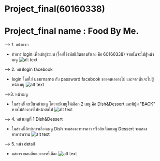 # Project_final(60160338)
# Project_final name : Food By Me.

--> 1. หน้าแรก
- ทำการ login เพื่อเข้าสู่ระบบ (โดยใช้รหัสนิสิตของตัวเอง คือ 60160338) จากนั้นจะไปสู้หน้าเมนู
![alt text](https://user-images.githubusercontent.com/54229300/77187509-2d77f200-6b07-11ea-9855-e531a797d0bb.png)

--> 2. หน้าlogin facebook
- login โดยใส่ username กับ password facebook ของตนเองลงไป และจากนั้นจะไปสู้หน้าเมนู
![alt text](https://user-images.githubusercontent.com/54229300/77187562-42ed1c00-6b07-11ea-9e5e-c5130ea39ef9.png)

-->3. หน้าเมนู
- ในส่วนนี้จะเป็นหน้าเมนู โดยจะมีเมนูให้เลือก  2 เมนู คือ Dish&Dessert และมีปุ่ม "BACK" หากไม่ต้องการไปหน้าต่อไป
![alt text](https://user-images.githubusercontent.com/54229300/77188109-14bc0c00-6b08-11ea-9957-60857c45b511.png)

--> 4. หน้าเมนูที่ 1 Dish&Dessert
- ในส่วนนี้ถ้าทำการเลือกเมนู Dish จะแสดงอาหารคาว หรือถ้าเลือกเมนู Dessert จะแสดงอาหารหวาน
![alt text](https://user-images.githubusercontent.com/54229300/77188178-2f8e8080-6b08-11ea-983e-78cb6f6c3829.png)

--> 5. หน้า detail
- แสดงรายละเอียดอาหารที่เลือก
![alt text](https://user-images.githubusercontent.com/54229300/77188332-6795c380-6b08-11ea-988a-5a4d9cdf0a3e.png)
